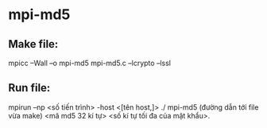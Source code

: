 # mpi-md5
## Make file: 
mpicc –Wall –o mpi-md5 mpi-md5.c –lcrypto –lssl
## Run file:
mpirun –np <số tiến trình> -host <[tên host,]> ./ mpi-md5 (đường dẫn tới file vừa make) <mã md5 32 kí tự> <số kí tự tối đa của mật khẩu>.
